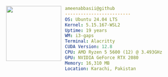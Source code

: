 <p align="left">
  <img src="https://i.imgur.com/DwO7PsC.png" width="150" align="left" style="margin-right: 10px;">
</p>

```yaml
ameenabbasii@github
-------------------------
OS: Ubuntu 24.04 LTS
Kernel: 5.15.167-WSL2
Uptime: 19 years
WM: i3-gaps
Terminal: Alacritty
CUDA Version: 12.8
CPU: AMD Ryzen 5 5600 (12) @ 3.493GHz
GPU: NVIDIA GeForce RTX 2080
Memory: 16,310 MB
Location: Karachi, Pakistan
